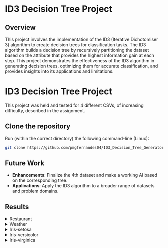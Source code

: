 # ID3 Decision Tree Project

## Overview

This project involves the implementation of the ID3 (Iterative Dichotomiser 3) algorithm to create decision trees for classification tasks. The ID3 algorithm builds a decision tree by recursively partitioning the dataset based on the attribute that provides the highest information gain at each step. This project demonstrates the effectiveness of the ID3 algorithm in generating decision trees, optimizing them for accurate classification, and provides insights into its applications and limitations.
# ID3 Decision Tree Project

This project was held and tested for 4 different CSVs, of increasing difficulty, described in the assignment.

## Clone the repository

Run (within the correct directory) the following command-line (Linux):

```bash
git clone https://github.com/pmgfernandes04/ID3_Decision_Tree_Generator.git
```

## Future Work

- **Enhancements**: Finalize the 4th dataset and make a working AI based on the corresponding tree.
- **Applications**: Apply the ID3 algorithm to a broader range of datasets and problem domains.

## Results

<details><summary>Restaurant</summary>
<p>

```json
{
  "Pat": {
    "Some": "Yes",
    "Full": {
      "Hun": {
        "Yes": {
          "Type": {
            "French": "No",
            "Thai": {
              "Fri": {
                "No": "No",
                "Yes": "Yes"
              }
            },
            "Burger": "Yes",
            "Italian": "No"
          }
        },
        "No": "No"
      }
    },
    "None": "No"
  }
}
```

</p>
</details>


<details><summary>Weather</summary>
<p>

```json
{
  "Weather": {
    "sunny": {
      "Humidity": {
        "<= 77.5": "yes",
        "> 77.5": "no"
      }
    },
    "overcast": "yes",
    "rainy": {
      "Windy": {
        "False": "yes",
        "True": "no"
      }
    }
  }
}
```

</p>
</details>


<details><summary>Iris-setosa</summary>
<p>

```json
{
  "petallength": {
    "<= 2.45": "Iris-setosa",
    "> 2.45": "Not-Iris-Setosa"
  }
}
```

</p>
</details>

<details><summary>Iris-versicolor</summary>
<p>

```json
{
  "petallength": {
    "<= 2.45": "Not-Iris-versicolor",
    "> 2.45": {
      "petalwidth": {
        "<= 1.75": {
          "petallength": {
            "<= 4.95": {
              "petalwidth": {
                "<= 1.65": "Iris-versicolor",
                "> 1.65": "Not-Iris-versicolor"
              }
            },
            "> 4.95": {
              "petalwidth": {
                "<= 1.55": "Not-Iris-versicolor",
                "> 1.55": {
                  "sepallength": {
                    "<= 6.95": "Iris-versicolor",
                    "> 6.95": "Not-Iris-versicolor"
                  }
                }
              }
            }
          }
        },
        "> 1.75": {
          "petallength": {
            "<= 4.85": {
              "sepallength": {
                "<= 5.95": "Iris-versicolor",
                "> 5.95": "Not-Iris-versicolor"
              }
            },
            "> 4.85": "Not-Iris-versicolor"
          }
        }
      }
    }
  }
}
```

</p>
</details>

<details><summary>Iris-virginica</summary>
<p>

```json
{
  "petallength": {
    "<= 4.75": {
      "petalwidth": {
        "<= 1.65": "Not-Iris-virginica",
        "> 1.65": "Iris-virginica"
      }
    },
    "> 4.75": {
      "petalwidth": {
        "<= 1.75": {
          "petallength": {
            "<= 4.95": "Not-Iris-virginica",
            "> 4.95": {
              "petalwidth": {
                "<= 1.55": "Iris-virginica",
                "> 1.55": {
                  "sepallength": {
                    "<= 6.95": "Not-Iris-virginica",
                    "> 6.95": "Iris-virginica"
                  }
                }
              }
            }
          }
        },
        "> 1.75": {
          "petallength": {
            "<= 4.85": {
              "sepallength": {
                "<= 5.95": "Not-Iris-virginica",
                "> 5.95": "Iris-virginica"
              }
            },
            "> 4.85": "Iris-virginica"
          }
        }
      }
    }
  }
}
```

</p>
</details>


